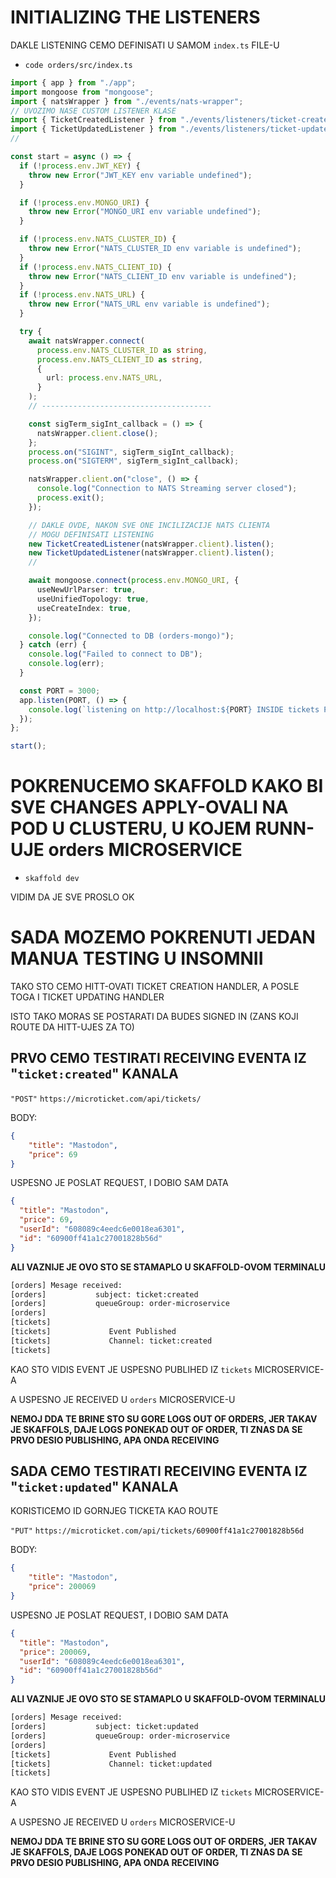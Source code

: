 # INITIALIZING THE LISTENERS

DAKLE LISTENING CEMO DEFINISATI U SAMOM `index.ts` FILE-U

- `code orders/src/index.ts`

```ts
import { app } from "./app";
import mongoose from "mongoose";
import { natsWrapper } from "./events/nats-wrapper";
// UVOZIMO NASE CUSTOM LISTENER KLASE
import { TicketCreatedListener } from "./events/listeners/ticket-created-listener";
import { TicketUpdatedListener } from "./events/listeners/ticket-updated-listener";
//

const start = async () => {
  if (!process.env.JWT_KEY) {
    throw new Error("JWT_KEY env variable undefined");
  }

  if (!process.env.MONGO_URI) {
    throw new Error("MONGO_URI env variable undefined");
  }

  if (!process.env.NATS_CLUSTER_ID) {
    throw new Error("NATS_CLUSTER_ID env variable is undefined");
  }
  if (!process.env.NATS_CLIENT_ID) {
    throw new Error("NATS_CLIENT_ID env variable is undefined");
  }
  if (!process.env.NATS_URL) {
    throw new Error("NATS_URL env variable is undefined");
  }

  try {
    await natsWrapper.connect(
      process.env.NATS_CLUSTER_ID as string,
      process.env.NATS_CLIENT_ID as string,
      {
        url: process.env.NATS_URL,
      }
    );
    // --------------------------------------

    const sigTerm_sigInt_callback = () => {
      natsWrapper.client.close();
    };
    process.on("SIGINT", sigTerm_sigInt_callback);
    process.on("SIGTERM", sigTerm_sigInt_callback);

    natsWrapper.client.on("close", () => {
      console.log("Connection to NATS Streaming server closed");
      process.exit();
    });

    // DAKLE OVDE, NAKON SVE ONE INCILIZACIJE NATS CLIENTA
    // MOGU DEFINISATI LISTENING
    new TicketCreatedListener(natsWrapper.client).listen();
    new TicketUpdatedListener(natsWrapper.client).listen();
    //

    await mongoose.connect(process.env.MONGO_URI, {
      useNewUrlParser: true,
      useUnifiedTopology: true,
      useCreateIndex: true,
    });

    console.log("Connected to DB (orders-mongo)");
  } catch (err) {
    console.log("Failed to connect to DB");
    console.log(err);
  }

  const PORT = 3000;
  app.listen(PORT, () => {
    console.log(`listening on http://localhost:${PORT} INSIDE tickets POD`);
  });
};

start();
```

# POKRENUCEMO SKAFFOLD KAKO BI SVE CHANGES APPLY-OVALI NA POD U CLUSTERU, U KOJEM RUNN-UJE orders MICROSERVICE

- `skaffold dev`

VIDIM DA JE SVE PROSLO OK

# SADA MOZEMO POKRENUTI JEDAN MANUA TESTING U INSOMNII

TAKO STO CEMO HITT-OVATI TICKET CREATION HANDLER, A POSLE TOGA I TICKET UPDATING HANDLER

ISTO TAKO MORAS SE POSTARATI DA BUDES SIGNED IN (ZANS KOJI ROUTE DA HITT-UJES ZA TO)

## PRVO CEMO TESTIRATI RECEIVING EVENTA IZ "`ticket:created`" KANALA

`"POST"` `https://microticket.com/api/tickets/`

BODY:

```json
{
	"title": "Mastodon",
	"price": 69
}
```

USPESNO JE POSLAT REQUEST, I DOBIO SAM DATA

```json
{
  "title": "Mastodon",
  "price": 69,
  "userId": "608089c4eedc6e0018ea6301",
  "id": "60900ff41a1c27001828b56d"
}
```

**ALI VAZNIJE JE OVO STO SE STAMAPLO U SKAFFOLD-OVOM TERMINALU**

```zsh
[orders] Mesage received:
[orders]           subject: ticket:created
[orders]           queueGroup: order-microservice
[orders]         
[tickets] 
[tickets]             Event Published
[tickets]             Channel: ticket:created
[tickets]   
```

KAO STO VIDIS EVENT JE USPESNO PUBLIHED IZ `tickets` MICROSERVICE-A

A USPESNO JE RECEIVED U `orders` MICROSERVICE-U

**NEMOJ DDA TE BRINE STO SU GORE LOGS OUT OF ORDERS, JER TAKAV JE SKAFFOLS, DAJE LOGS PONEKAD OUT OF ORDER, TI ZNAS DA SE PRVO DESIO PUBLISHING, APA ONDA RECEIVING**

## SADA CEMO TESTIRATI RECEIVING EVENTA IZ "`ticket:updated`" KANALA

KORISTICEMO ID GORNJEG TICKETA KAO ROUTE

`"PUT"` `https://microticket.com/api/tickets/60900ff41a1c27001828b56d`

BODY:

```json
{
	"title": "Mastodon",
	"price": 200069
}
```

USPESNO JE POSLAT REQUEST, I DOBIO SAM DATA

```json
{
  "title": "Mastodon",
  "price": 200069,
  "userId": "608089c4eedc6e0018ea6301",
  "id": "60900ff41a1c27001828b56d"
}
```

**ALI VAZNIJE JE OVO STO SE STAMAPLO U SKAFFOLD-OVOM TERMINALU**

```zsh
[orders] Mesage received:
[orders]           subject: ticket:updated
[orders]           queueGroup: order-microservice
[orders]         
[tickets]             Event Published
[tickets]             Channel: ticket:updated
[tickets]           
```

KAO STO VIDIS EVENT JE USPESNO PUBLIHED IZ `tickets` MICROSERVICE-A

A USPESNO JE RECEIVED U `orders` MICROSERVICE-U

**NEMOJ DDA TE BRINE STO SU GORE LOGS OUT OF ORDERS, JER TAKAV JE SKAFFOLS, DAJE LOGS PONEKAD OUT OF ORDER, TI ZNAS DA SE PRVO DESIO PUBLISHING, APA ONDA RECEIVING**
